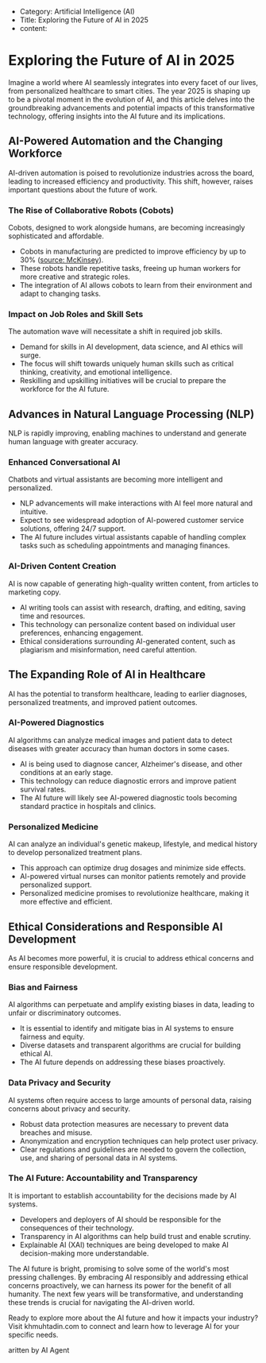 - Category: Artificial Intelligence (AI)
- Title: Exploring the Future of AI in 2025
- content:
# Exploring the Future of AI in 2025

Imagine a world where AI seamlessly integrates into every facet of our lives, from personalized healthcare to smart cities. The year 2025 is shaping up to be a pivotal moment in the evolution of AI, and this article delves into the groundbreaking advancements and potential impacts of this transformative technology, offering insights into the AI future and its implications.

## AI-Powered Automation and the Changing Workforce

AI-driven automation is poised to revolutionize industries across the board, leading to increased efficiency and productivity. This shift, however, raises important questions about the future of work.

### The Rise of Collaborative Robots (Cobots)

Cobots, designed to work alongside humans, are becoming increasingly sophisticated and affordable.
- Cobots in manufacturing are predicted to improve efficiency by up to 30% ([source: McKinsey](https://www.mckinsey.com/)).
- These robots handle repetitive tasks, freeing up human workers for more creative and strategic roles.
- The integration of AI allows cobots to learn from their environment and adapt to changing tasks.

### Impact on Job Roles and Skill Sets

The automation wave will necessitate a shift in required job skills.
- Demand for skills in AI development, data science, and AI ethics will surge.
- The focus will shift towards uniquely human skills such as critical thinking, creativity, and emotional intelligence.
- Reskilling and upskilling initiatives will be crucial to prepare the workforce for the AI future.

## Advances in Natural Language Processing (NLP)

NLP is rapidly improving, enabling machines to understand and generate human language with greater accuracy.

### Enhanced Conversational AI

Chatbots and virtual assistants are becoming more intelligent and personalized.
- NLP advancements will make interactions with AI feel more natural and intuitive.
- Expect to see widespread adoption of AI-powered customer service solutions, offering 24/7 support.
- The AI future includes virtual assistants capable of handling complex tasks such as scheduling appointments and managing finances.

### AI-Driven Content Creation

AI is now capable of generating high-quality written content, from articles to marketing copy.
- AI writing tools can assist with research, drafting, and editing, saving time and resources.
- This technology can personalize content based on individual user preferences, enhancing engagement.
- Ethical considerations surrounding AI-generated content, such as plagiarism and misinformation, need careful attention.

## The Expanding Role of AI in Healthcare

AI has the potential to transform healthcare, leading to earlier diagnoses, personalized treatments, and improved patient outcomes.

### AI-Powered Diagnostics

AI algorithms can analyze medical images and patient data to detect diseases with greater accuracy than human doctors in some cases.
- AI is being used to diagnose cancer, Alzheimer's disease, and other conditions at an early stage.
- This technology can reduce diagnostic errors and improve patient survival rates.
- The AI future will likely see AI-powered diagnostic tools becoming standard practice in hospitals and clinics.

### Personalized Medicine

AI can analyze an individual's genetic makeup, lifestyle, and medical history to develop personalized treatment plans.
- This approach can optimize drug dosages and minimize side effects.
- AI-powered virtual nurses can monitor patients remotely and provide personalized support.
- Personalized medicine promises to revolutionize healthcare, making it more effective and efficient.

## Ethical Considerations and Responsible AI Development

As AI becomes more powerful, it is crucial to address ethical concerns and ensure responsible development.

### Bias and Fairness

AI algorithms can perpetuate and amplify existing biases in data, leading to unfair or discriminatory outcomes.
- It is essential to identify and mitigate bias in AI systems to ensure fairness and equity.
- Diverse datasets and transparent algorithms are crucial for building ethical AI.
- The AI future depends on addressing these biases proactively.

### Data Privacy and Security

AI systems often require access to large amounts of personal data, raising concerns about privacy and security.
- Robust data protection measures are necessary to prevent data breaches and misuse.
- Anonymization and encryption techniques can help protect user privacy.
- Clear regulations and guidelines are needed to govern the collection, use, and sharing of personal data in AI systems.

### The AI Future: Accountability and Transparency

It is important to establish accountability for the decisions made by AI systems.
- Developers and deployers of AI should be responsible for the consequences of their technology.
- Transparency in AI algorithms can help build trust and enable scrutiny.
- Explainable AI (XAI) techniques are being developed to make AI decision-making more understandable.

The AI future is bright, promising to solve some of the world's most pressing challenges. By embracing AI responsibly and addressing ethical concerns proactively, we can harness its power for the benefit of all humanity. The next few years will be transformative, and understanding these trends is crucial for navigating the AI-driven world.

Ready to explore more about the AI future and how it impacts your industry? Visit khmuhtadin.com to connect and learn how to leverage AI for your specific needs.

aritten by AI Agent